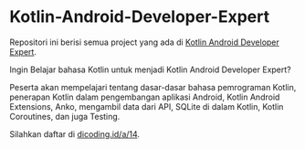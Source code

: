 # Kotlin-Android-Developer-Expert
Repositori ini berisi semua project yang ada di [Kotlin Android Developer Expert][kotlin-android-developer-expert].

Ingin Belajar bahasa Kotlin untuk menjadi Kotlin Android Developer Expert?

Peserta akan mempelajari tentang dasar-dasar bahasa pemrograman Kotlin, penerapan Kotlin dalam pengembangan aplikasi Android, Kotlin Android Extensions, Anko, mengambil data dari API, SQLite di dalam Kotlin, Kotlin Coroutines, dan juga Testing.

Silahkan daftar di [dicoding.id/a/14][kotlin-android-developer-expert].

[kotlin-android-developer-expert]: https://www.dicoding.com/academies/55/
